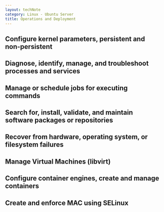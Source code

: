 ```yaml
---
layout: techNote
category: Linux - Ubuntu Server
title: Operations and Deployment
---
```

## Configure kernel parameters, persistent and non-persistent

## Diagnose, identify, manage, and troubleshoot processes and services

## Manage or schedule jobs for executing commands

## Search for, install, validate, and maintain software packages or repositories

## Recover from hardware, operating system, or filesystem failures

## Manage Virtual Machines (libvirt)

## Configure container engines, create and manage containers

## Create and enforce MAC using SELinux
